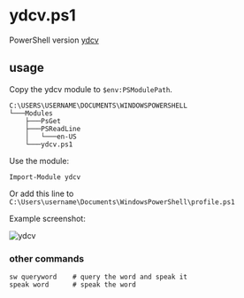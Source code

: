 # ydcv.ps1
PowerShell version [ydcv](https://github.com/felixonmars/ydcv)

## usage

Copy the ydcv module to `$env:PSModulePath`.
```
C:\USERS\USERNAME\DOCUMENTS\WINDOWSPOWERSHELL
└───Modules
    ├───PsGet
    ├───PSReadLine
    │   └───en-US
    └───ydcv.ps1
```

Use the module:
```
Import-Module ydcv
```

Or add this line to `C:\Users\username\Documents\WindowsPowerShell\profile.ps1`

Example screenshot:

![ydcv](https://cloud.githubusercontent.com/assets/1540389/10358659/2a4aea38-6dc3-11e5-9bf2-3a04693409f0.JPG)

### other commands
```
sw queryword    # query the word and speak it
speak word      # speak the word
```
